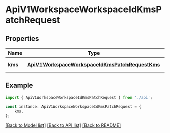 # ApiV1WorkspaceWorkspaceIdKmsPatchRequest


## Properties

Name | Type | Description | Notes
------------ | ------------- | ------------- | -------------
**kms** | [**ApiV1WorkspaceWorkspaceIdKmsPatchRequestKms**](ApiV1WorkspaceWorkspaceIdKmsPatchRequestKms.md) |  | [default to undefined]

## Example

```typescript
import { ApiV1WorkspaceWorkspaceIdKmsPatchRequest } from './api';

const instance: ApiV1WorkspaceWorkspaceIdKmsPatchRequest = {
    kms,
};
```

[[Back to Model list]](../README.md#documentation-for-models) [[Back to API list]](../README.md#documentation-for-api-endpoints) [[Back to README]](../README.md)
